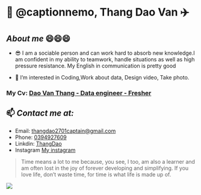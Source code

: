 # 👋 @captionnemo, Thang Dao Van :airplane:
## ***About me*** :smile::smile::smile:
* :sunglasses: I am a sociable person and can work hard to absorb new knowledge.I am confident in my ability to teamwork, handle situations as well as high pressure resistance.
My English in communication is pretty good

* 👀 I’m interested in Coding,Work about data, Design video, Take photo.
 
### My Cv: [Dao Van Thang - Data engineer - Fresher]( https://github.com/captionnemo/captionnemo/blob/b791d8c25ffe75b580d40d27a55c72cca5088f57/Data-Engineer_Dao-Van-Thang_Intern.pdf)
 

## 📫 ***Contact me at:*** 
*  Email: thangdao2701captain@gmail.com
*  Phone: [0394927609]()
*  Linkdin: [ThangDao](https://www.linkedin.com/in/thangdaodataengineer/)
*  Instagram [My instagram](https://www.instagram.com/thawngs.dao/) 

> Time means a lot to me because, you see, I too, am also a learner and am often lost in the joy of forever developing and simplifying. If you love life, don’t waste time, for time is what life is made up of. <br>

<img src="IMG_0134.jpg"/>

 

 
